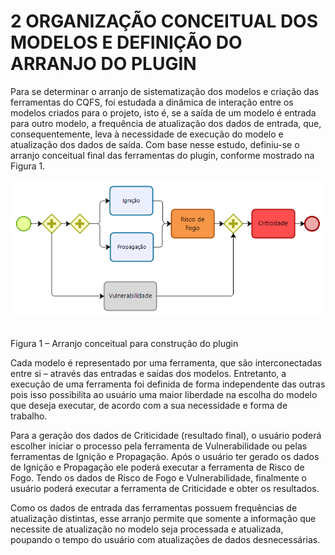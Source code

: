 # 2     ORGANIZAÇÃO CONCEITUAL DOS MODELOS E DEFINIÇÃO DO ARRANJO DO PLUGIN

Para se determinar o arranjo de sistematização dos modelos e criação das ferramentas do CQFS, foi estudada a dinâmica de interação entre os modelos criados para o projeto, isto é, se a saída de um modelo é entrada para outro modelo, a frequência de atualização dos dados de entrada, que, consequentemente, leva à necessidade de execução do modelo e atualização dos dados de saída. Com base nesse estudo, definiu-se o arranjo conceitual final das ferramentas do plugin, conforme mostrado na Figura 1.


![Arranjo conceitual para construção do plugin](Figuras_Manual/manual_figura_1.png)
​

Figura 1 – Arranjo conceitual para construção do plugin



Cada modelo é representado por uma ferramenta, que são interconectadas entre si – através das entradas e saídas dos modelos. Entretanto, a execução de uma ferramenta foi definida de forma independente das outras pois isso possibilita ao usuário uma maior liberdade na escolha do modelo que deseja executar, de acordo com a sua necessidade e forma de trabalho.

Para a geração dos dados de Criticidade (resultado final), o usuário poderá escolher iniciar o processo pela ferramenta de Vulnerabilidade ou pelas ferramentas de Ignição e Propagação. Após o usuário ter gerado os dados de Ignição e Propagação ele poderá executar a ferramenta de Risco de Fogo. Tendo os dados de Risco de Fogo e Vulnerabilidade, finalmente o usuário poderá executar a ferramenta de Criticidade e obter os resultados.

Como os dados de entrada das ferramentas possuem frequências de atualização distintas, esse arranjo permite que somente a informação que necessite de atualização no modelo seja processada e atualizada, poupando o tempo do usuário com atualizações de dados desnecessárias.
